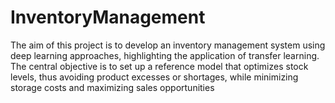# InventoryManagement
The aim of this project is to develop an inventory management system using deep learning approaches, highlighting the application of transfer learning. The central objective is to set up a reference model that optimizes stock levels, thus avoiding product excesses or shortages, while minimizing storage costs and maximizing sales opportunities
